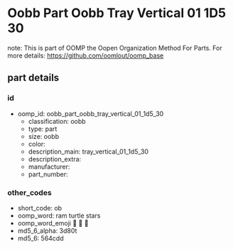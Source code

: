 # Oobb Part Oobb Tray Vertical 01 1D5 30  

note: This is part of OOMP the Oopen Organization Method For Parts. For more details: https://github.com/oomlout/oomp_base

##  part details





### id
* oomp_id: oobb_part_oobb_tray_vertical_01_1d5_30
  * classification: oobb
  * type: part
  * size: oobb
  * color: 
  * description_main: tray_vertical_01_1d5_30
  * description_extra: 
  * manufacturer: 
  * part_number: 

### other_codes
* short_code: ob
* oomp_word: ram turtle stars
* oomp_word_emoji :ram: :turtle: :stars:
* md5_6_alpha: 3d80t
* md5_6: 564cdd